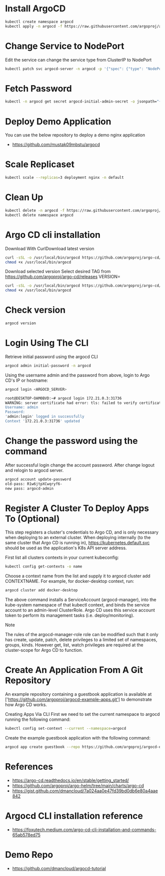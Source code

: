 # Install ArgoCD
```bash
kubectl create namespace argocd
kubectl apply -n argocd -f https://raw.githubusercontent.com/argoproj/argo-cd/stable/manifests/install.yaml
```

# Change Service to NodePort
Edit the service can change the service type from ClusterIP to NodePort

```bash
kubectl patch svc argocd-server -n argocd -p '{"spec": {"type": "NodePort"}}' 
```
# Fetch Password
```bash
kubectl -n argocd get secret argocd-initial-admin-secret -o jsonpath="{.data.password}" | base64 -d
```
# Deploy Demo Application
You can use the below repository to deploy a demo nginx application

- https://github.com/mustak09mbstu/argocd

# Scale Replicaset
```bash
kubectl scale --replicas=3 deployment nginx -n default
```
# Clean Up
```bash
kubectl delete -n argocd -f https://raw.githubusercontent.com/argoproj/argo-cd/stable/manifests/install.yaml
kubectl delete namespace argocd
```

# Argo CD cli installation
Download With CurlDownload latest version

```bash
curl -sSL -o /usr/local/bin/argocd https://github.com/argoproj/argo-cd/releases/latest/download/argocd-linux-amd64
chmod +x /usr/local/bin/argocd
```
Download selected version
Select desired TAG from https://github.com/argoproj/argo-cd/releases
VERSION=<TAG>
```bash
curl -sSL -o /usr/local/bin/argocd https://github.com/argoproj/argo-cd/releases/download/$VERSION/argocd-linux-amd64
chmod +x /usr/local/bin/argocd
```
# Check version

```bash
argocd version
```
# Login Using The CLI
Retrieve initial password using the argocd CLI
```bash
argocd admin initial-password -n argocd
```
Using the username admin and the password from above, login to Argo CD's IP or hostname:
```bash
argocd login <ARGOCD_SERVER>

root@DESKTOP-OAM0BVD:~# argocd login 172.21.0.3:31736
WARNING: server certificate had error: tls: failed to verify certificate: x509: cannot validate certificate for 172.21.0.3 because it doesn't contain any IP SANs. Proceed insecurely (y/n)? y
Username: admin
Password:
'admin:login' logged in successfully
Context '172.21.0.3:31736' updated
```

# Change the password using the command
After successful login change the account password. After change logout and relogin to argocd server.
```bash
argocd account update-password
old-pass: R1w6jtpXCwqryf6-
new pass: argocd-admin
```

# Register A Cluster To Deploy Apps To (Optional)
This step registers a cluster's credentials to Argo CD, and is only necessary when deploying to an external cluster. When deploying internally (to the same cluster that Argo CD is running in), https://kubernetes.default.svc should be used as the application's K8s API server address.

First list all clusters contexts in your current kubeconfig:
```bash
kubectl config get-contexts -o name
```
Choose a context name from the list and supply it to argocd cluster add CONTEXTNAME. For example, for docker-desktop context, run:
```bash
argocd cluster add docker-desktop
```
The above command installs a ServiceAccount (argocd-manager), into the kube-system namespace of that kubectl context, and binds the service account to an admin-level ClusterRole. Argo CD uses this service account token to perform its management tasks (i.e. deploy/monitoring).

> [!NOTE]
The rules of the argocd-manager-role role can be modified such that it only has create, update, patch, delete privileges to a limited set of namespaces, groups, kinds. However get, list, watch privileges are required at the cluster-scope for Argo CD to function.

# Create An Application From A Git Repository
An example repository containing a guestbook application is available at ['https://github.com/argoproj/argocd-example-apps.git'] to demonstrate how Argo CD works.

Creating Apps Via CLI
First we need to set the current namespace to argocd running the following command:
```bash
kubectl config set-context --current --namespace=argocd
```

Create the example guestbook application with the following command:

```bash
argocd app create guestbook --repo https://github.com/argoproj/argocd-example-apps.git --path guestbook --dest-server https://kubernetes.default.svc --dest-namespace default
```


# References
- https://argo-cd.readthedocs.io/en/stable/getting_started/
- https://github.com/argoproj/argo-helm/tree/main/charts/argo-cd
- https://gist.github.com/dmancloud/7a024aa0e47fd39bd0db6e80a4aae842


# Argocd CLI installation reference
- https://foxutech.medium.com/argo-cd-cli-installation-and-commands-65ab578ed75


# Demo Repo
- https://github.com/dmancloud/argocd-tutorial